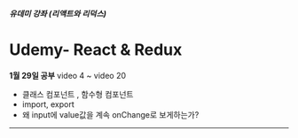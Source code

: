 ##### 유데미 강좌 (리액트와 리덕스)
# Udemy- React & Redux



**1월 29일 공부**
video 4 ~ video 20

+ 클래스 컴포넌트 , 함수형 컴포넌트
+ import, export
+ 왜 input에 value값을 계속 onChange로 보게하는가?

* * *
